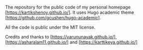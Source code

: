 The repository for the public code of my personal homepage [https://kartikshenoy.github.io/]. It uses Hugo academic theme [https://github.com/gcushen/hugo-academic].

All the code is public under the MIT license.

Credits and thanks to [https://varununayak.github.io/], [https://asharalam11.github.io/] and [https://karttikeya.github.io/]
